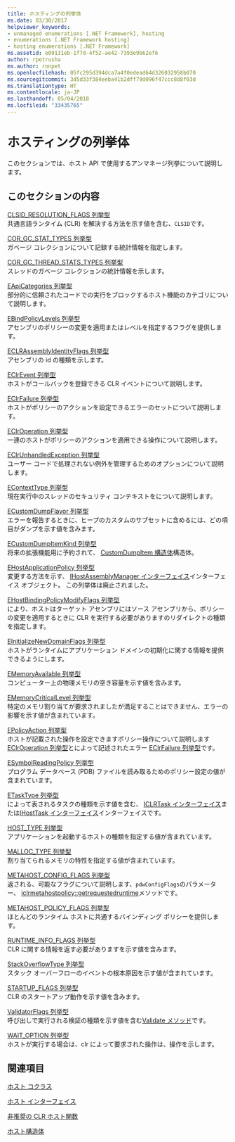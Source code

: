 ```yaml
---
title: ホスティングの列挙体
ms.date: 03/30/2017
helpviewer_keywords:
- unmanaged enumerations [.NET Framework], hosting
- enumerations [.NET Framework hosting]
- hosting enumerations [.NET Framework]
ms.assetid: e09131eb-1f7d-4f52-ae42-7393e9b62ef6
author: rpetrusha
ms.author: ronpet
ms.openlocfilehash: 05fc295d394dca7a4f0edead64d326032958b070
ms.sourcegitcommit: 3d5d33f384eeba41b2dff79d096f47ccc8d8f03d
ms.translationtype: HT
ms.contentlocale: ja-JP
ms.lasthandoff: 05/04/2018
ms.locfileid: "33435765"
---
```

# <a name="hosting-enumerations"></a>ホスティングの列挙体
このセクションでは、ホスト API で使用するアンマネージ列挙について説明します。  
  
## <a name="in-this-section"></a>このセクションの内容  
 [CLSID_RESOLUTION_FLAGS 列挙型](../../../../docs/framework/unmanaged-api/hosting/clsid-resolution-flags-enumeration.md)  
 共通言語ランタイム (CLR) を解決する方法を示す値を含む、`CLSID`です。  
  
 [COR_GC_STAT_TYPES 列挙型](../../../../docs/framework/unmanaged-api/hosting/cor-gc-stat-types-enumeration.md)  
 ガベージ コレクションについて記録する統計情報を指定します。  
  
 [COR_GC_THREAD_STATS_TYPES 列挙型](../../../../docs/framework/unmanaged-api/hosting/cor-gc-thread-stats-types-enumeration.md)  
 スレッドのガベージ コレクションの統計情報を示します。  
  
 [EApiCategories 列挙型](../../../../docs/framework/unmanaged-api/hosting/eapicategories-enumeration.md)  
 部分的に信頼されたコードでの実行をブロックするホスト機能のカテゴリについて説明します。  
  
 [EBindPolicyLevels 列挙型](../../../../docs/framework/unmanaged-api/hosting/ebindpolicylevels-enumeration.md)  
 アセンブリのポリシーの変更を適用またはレベルを指定するフラグを提供します。  
  
 [ECLRAssemblyIdentityFlags 列挙型](../../../../docs/framework/unmanaged-api/hosting/eclrassemblyidentityflags-enumeration.md)  
 アセンブリの id の種類を示します。  
  
 [EClrEvent 列挙型](../../../../docs/framework/unmanaged-api/hosting/eclrevent-enumeration.md)  
 ホストがコールバックを登録できる CLR イベントについて説明します。  
  
 [EClrFailure 列挙型](../../../../docs/framework/unmanaged-api/hosting/eclrfailure-enumeration.md)  
 ホストがポリシーのアクションを設定できるエラーのセットについて説明します。  
  
 [EClrOperation 列挙型](../../../../docs/framework/unmanaged-api/hosting/eclroperation-enumeration.md)  
 一連のホストがポリシーのアクションを適用できる操作について説明します。  
  
 [EClrUnhandledException 列挙型](../../../../docs/framework/unmanaged-api/hosting/eclrunhandledexception-enumeration.md)  
 ユーザー コードで処理されない例外を管理するためのオプションについて説明します。  
  
 [EContextType 列挙型](../../../../docs/framework/unmanaged-api/hosting/econtexttype-enumeration.md)  
 現在実行中のスレッドのセキュリティ コンテキストをについて説明します。  
  
 [ECustomDumpFlavor 列挙型](../../../../docs/framework/unmanaged-api/hosting/ecustomdumpflavor-enumeration.md)  
 エラーを報告するときに、ヒープのカスタムのサブセットに含めるには、どの項目がダンプを示す値を含みます。  
  
 [ECustomDumpItemKind 列挙型](../../../../docs/framework/unmanaged-api/hosting/ecustomdumpitemkind-enumeration.md)  
 将来の拡張機能用に予約されて、 [CustomDumpItem 構造体](../../../../docs/framework/unmanaged-api/hosting/customdumpitem-structure.md)構造体。  
  
 [EHostApplicationPolicy 列挙型](../../../../docs/framework/unmanaged-api/hosting/ehostapplicationpolicy-enumeration.md)  
 変更する方法を示す、 [IHostAssemblyManager インターフェイス](../../../../docs/framework/unmanaged-api/hosting/ihostassemblymanager-interface.md)インターフェイス オブジェクト。 この列挙体は廃止されました。  
  
 [EHostBindingPolicyModifyFlags 列挙型](../../../../docs/framework/unmanaged-api/hosting/ehostbindingpolicymodifyflags-enumeration.md)  
 により、ホストはターゲット アセンブリにはソース アセンブリから、ポリシーの変更を適用するときに CLR を実行する必要がありますのリダイレクトの種類を指定します。  
  
 [EInitializeNewDomainFlags 列挙型](../../../../docs/framework/unmanaged-api/hosting/einitializenewdomainflags-enumeration.md)  
 ホストがランタイムにアプリケーション ドメインの初期化に関する情報を提供できるようにします。  
  
 [EMemoryAvailable 列挙型](../../../../docs/framework/unmanaged-api/hosting/ememoryavailable-enumeration.md)  
 コンピューター上の物理メモリの空き容量を示す値を含みます。  
  
 [EMemoryCriticalLevel 列挙型](../../../../docs/framework/unmanaged-api/hosting/ememorycriticallevel-enumeration.md)  
 特定のメモリ割り当てが要求されましたが満足することはできません、エラーの影響を示す値が含まれています。  
  
 [EPolicyAction 列挙型](../../../../docs/framework/unmanaged-api/hosting/epolicyaction-enumeration.md)  
 ホストが記載された操作を設定できますポリシー操作について説明します[EClrOperation 列挙型](../../../../docs/framework/unmanaged-api/hosting/eclroperation-enumeration.md)とによって記述されたエラー [EClrFailure 列挙型](../../../../docs/framework/unmanaged-api/hosting/eclrfailure-enumeration.md)です。  
  
 [ESymbolReadingPolicy 列挙型](../../../../docs/framework/unmanaged-api/hosting/esymbolreadingpolicy-enumeration.md)  
 プログラム データベース (PDB) ファイルを読み取るためのポリシー設定の値が含まれています。  
  
 [ETaskType 列挙型](../../../../docs/framework/unmanaged-api/hosting/etasktype-enumeration.md)  
 によって表されるタスクの種類を示す値を含む、 [ICLRTask インターフェイス](../../../../docs/framework/unmanaged-api/hosting/iclrtask-interface.md)または[IHostTask インターフェイス](../../../../docs/framework/unmanaged-api/hosting/ihosttask-interface.md)インターフェイスです。  
  
 [HOST_TYPE 列挙型](../../../../docs/framework/unmanaged-api/hosting/host-type-enumeration.md)  
 アプリケーションを起動するホストの種類を指定する値が含まれています。  
  
 [MALLOC_TYPE 列挙型](../../../../docs/framework/unmanaged-api/hosting/malloc-type-enumeration.md)  
 割り当てられるメモリの特性を指定する値が含まれています。  
  
 [METAHOST_CONFIG_FLAGS 列挙型](../../../../docs/framework/unmanaged-api/hosting/metahost-config-flags-enumeration.md)  
 返される、可能なフラグについて説明します、`pdwConfigFlags`のパラメーター、 [iclrmetahostpolicy::getrequestedruntime](../../../../docs/framework/unmanaged-api/hosting/iclrmetahostpolicy-getrequestedruntime-method.md)メソッドです。  
  
 [METAHOST_POLICY_FLAGS 列挙型](../../../../docs/framework/unmanaged-api/hosting/metahost-policy-flags-enumeration.md)  
 ほとんどのランタイム ホストに共通するバインディング ポリシーを提供します。  
  
 [RUNTIME_INFO_FLAGS 列挙型](../../../../docs/framework/unmanaged-api/hosting/runtime-info-flags-enumeration.md)  
 CLR に関する情報を返す必要がありますを示す値を含みます。  
  
 [StackOverflowType 列挙型](../../../../docs/framework/unmanaged-api/hosting/stackoverflowtype-enumeration.md)  
 スタック オーバーフローのイベントの根本原因を示す値が含まれています。  
  
 [STARTUP_FLAGS 列挙型](../../../../docs/framework/unmanaged-api/hosting/startup-flags-enumeration.md)  
 CLR のスタートアップ動作を示す値を含みます。  
  
 [ValidatorFlags 列挙型](../../../../docs/framework/unmanaged-api/hosting/validatorflags-enumeration.md)  
 呼び出しで実行される検証の種類を示す値を含む[Validate メソッド](../../../../docs/framework/unmanaged-api/hosting/iclrvalidator-validate-method.md)です。  
  
 [WAIT_OPTION 列挙型](../../../../docs/framework/unmanaged-api/hosting/wait-option-enumeration.md)  
 ホストが実行する場合は、clr によって要求された操作は、操作を示します。  
  
## <a name="related-sections"></a>関連項目  
 [ホスト コクラス](../../../../docs/framework/unmanaged-api/hosting/hosting-coclasses.md)  
  
 [ホスト インターフェイス](../../../../docs/framework/unmanaged-api/hosting/hosting-interfaces.md)  
  
 
  [非推奨の CLR ホスト関数](../../../../docs/framework/unmanaged-api/hosting/deprecated-clr-hosting-functions.md)  
  
 [ホスト構造体](../../../../docs/framework/unmanaged-api/hosting/hosting-structures.md)
